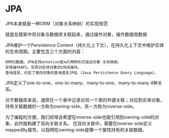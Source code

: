 # JPA
JPA本身就是一种ORM（对象关系映射）的实现规范

就是在框架中将对象与数据库关联起来，通过操作对象，操作数据库数据

JPA维护一个Persistence Context（持久化上下文），在持久化上下文中维护实体的生命周期。主要包含三个方面的内容：

    ORM元数据。JPA支持annotion或xml两种形式描述对象-关系映射。
    实体操作API。实现对实体对象的CRUD操作。
    查询语言。约定了面向对象的查询语言JPQL（Java Persistence Query Language）。
    
JPA定义了one-to-one、one-to-many、many-to-one、many-to-many 4种关系。

对于数据库来说，通常在一个表中记录对另一个表的外键关联；对应到实体对象，持有关联数据的一方称为owning-side，另一方称为inverse-side。


为了编程的方便，我们经常会希望在inverse-side也能引用到owning-side的对象，此时就构建了双向关联关系。 在双向关联中，需要在inverse-side定义mappedBy属性，以指明在owning-side是哪一个属性持有的关联数据。
